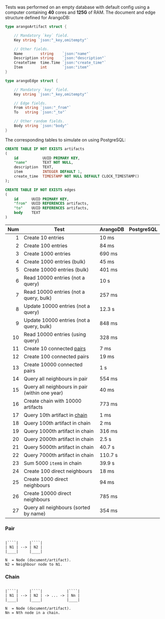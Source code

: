 
Tests was performed on an empty database with default config using a computer containing **40** cores and **125G** of RAM. The document and edge structure defined for ArangoDB:

```go
type arangoArtifact struct {

	// Mandatory `key` field.
	Key string `json:"_key,omitempty"`

	// Other fields.
	Name        string    `json:"name"`
	Description string    `json:"description"`
	CreateTime  time.Time `json:"create_time"`
	Item        int       `json:"item"`
}

type arangoEdge struct {

	// Mandatory `key` field.
	Key string `json:"_key,omitempty"`

	// Edge fields.
	From string `json:"_from"`
	To   string `json:"_to"`

	// Other random fields.
	Body string `json:"body"`
}
```

The corresponding tables to simulate on using PostgreSQL:

```sql
CREATE TABLE IF NOT EXISTS artifacts
(
    id           UUID PRIMARY KEY,
    "name"       TEXT NOT NULL,
    description  TEXT,
    item         INTEGER DEFAULT 1,
    create_time  TIMESTAMP NOT NULL DEFAULT CLOCK_TIMESTAMP()
);

CREATE TABLE IF NOT EXISTS edges
(
    id      UUID PRIMARY KEY,
    "from"  UUID REFERENCES artifacts,
    "to"    UUID REFERENCES artifacts,
    body    TEXT
)
```

| Num | Test                                           | ArangoDB | PostgreSQL |
|----:|------------------------------------------------|----------|------------|
|   1 | Create 10 entries                              | 10 ms    |            |
|   2 | Create 100 entries                             | 84 ms    |            |
|   3 | Create 1000 entries                            | 690 ms   |            |
|   4 | Create 1000 entries (bulk)                     | 45 ms    |            |
|   5 | Create 10000 entries (bulk)                    | 401 ms   |            |
|   6 | Read 10000 entries (not a query)               | 10 s     |            |
|   7 | Read 10000 entries (not a query, bulk)         | 257 ms   |            |
|   8 | Update 10000 entries (not a query)             | 12.3 s   |            |
|   9 | Update 10000 entries (not a query, bulk)       | 848 ms   |            |
|  10 | Read 10000 entries (using query)               | 328 ms   |            |
|  11 | Create 10 connected [pairs](#Pair)             | 7 ms     |            |
|  12 | Create 100 connected pairs                     | 19 ms    |            |
|  13 | Create 10000 connected pairs                   | 1 s      |            |
|  14 | Query all neighbours in pair                   | 554 ms   |            |
|  15 | Query all neighbours in pair (within one year) | 40 ms    |            |
|  16 | Create chain with 10000 artifacts              | 773 ms   |            |
|  17 | Query 10th artifact in [chain](#Chain)         | 1 ms     |            |
|  18 | Query 100th artifact in chain                  | 2 ms     |            |
|  19 | Query 1000th artifact in chain                 | 316 ms   |            |
|  20 | Query 2000th artifact in chain                 | 2.5 s    |            |
|  21 | Query 5000th artifact in chain                 | 40.7 s   |            |
|  22 | Query 7000th artifact in chain                 | 110.7 s  |            |
|  23 | Sum 5000 `item`s in chain                      | 39.9 s   |            |
|  24 | Create 100 direct neighbours                   | 18 ms    |            |
|  25 | Create 1000 direct neighbours                  | 94 ms    |            |
|  26 | Create 10000 direct neighbours                 | 785 ms   |            |
|  27 | Query all neighbours (sorted by name)          | 354 ms   |            |


### Pair

```ascii

|````|     |````|
| N1 | --> | N2 |
|____|     |____|

N  = Node (document/artifact).
N2 = Neighbour node to N1.
```

### Chain

```ascii

|````|     |````|           |````|
| N1 | --> | N2 | -> ... -> | Nn |
|____|     |____|           |____|

N  = Node (document/artifact).
Nn = Nth node in a chain.
```

